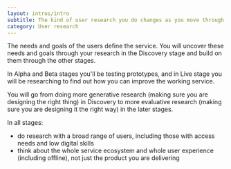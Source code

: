 ```yaml
---
layout: intros/intro
subtitle: The kind of user research you do changes as you move through the service design and delivery process.
category: User research
---
```


The needs and goals of the users define the service. You will uncover these needs and goals through your research in the Discovery stage and build on them through the other stages.

In Alpha and Beta stages you'll be testing prototypes, and in Live stage you will be researching to find out how you can improve the working service.

You will go from doing more generative research (making sure you are designing the right thing) in Discovery to more evaluative research (making sure you are designing it the right way) in the later stages.

In all stages:
- do research with a broad range of users, including those with access needs and low digital skills
- think about the whole service ecosystem and whole user experience (including offline), not just the product you are delivering
